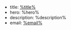 


* title: [%title%](http://%domain%/)
* hero: %hero%
* description: %description%
* email: [%email%](mailto:%email%)
